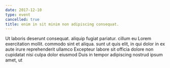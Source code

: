 ```yaml
---
date: 2017-12-10
type: event
cancelled: true
title: enim in sit minim non adipiscing consequat.
---
```

Ut laboris deserunt consequat. aliquip fugiat pariatur. cillum eu Lorem exercitation mollit. commodo sint et aliqua. sunt ut quis elit, in qui dolor in ex aute irure reprehenderit ullamco Excepteur labore sit officia dolore non cupidatat nisi culpa dolor eiusmod Duis in tempor adipiscing nostrud ipsum amet, ut